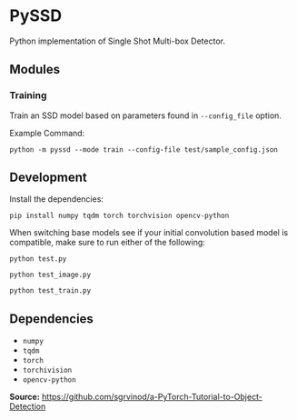 # PySSD

Python implementation of Single Shot Multi-box Detector.

## Modules

### Training

Train an SSD model based on parameters found in `--config_file` option.

Example Command:

```
python -m pyssd --mode train --config-file test/sample_config.json
```

## Development

Install the dependencies:

```
pip install numpy tqdm torch torchvision opencv-python
```

When switching base models see if your initial convolution based model is compatible, make sure to run either of the following:

```
python test.py
```

```
python test_image.py
```

```
python test_train.py
```

## Dependencies

* `numpy`
* `tqdm`
* `torch`
* `torchivision`
* `opencv-python`

**Source:** https://github.com/sgrvinod/a-PyTorch-Tutorial-to-Object-Detection
